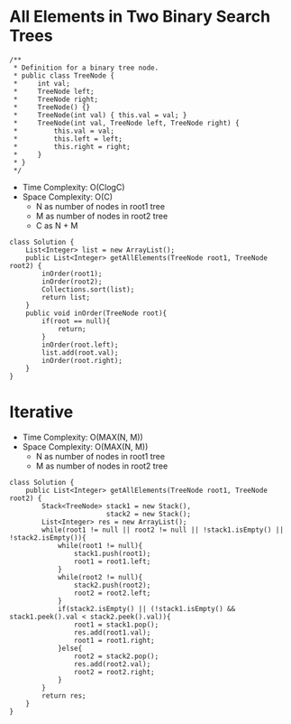 # All Elements in Two Binary Search Trees

```
/**
 * Definition for a binary tree node.
 * public class TreeNode {
 *     int val;
 *     TreeNode left;
 *     TreeNode right;
 *     TreeNode() {}
 *     TreeNode(int val) { this.val = val; }
 *     TreeNode(int val, TreeNode left, TreeNode right) {
 *         this.val = val;
 *         this.left = left;
 *         this.right = right;
 *     }
 * }
 */
```

- Time Complexity: O(ClogC)
- Space Complexity: O(C)
  - N as number of nodes in root1 tree
  - M as number of nodes in root2 tree
  - C as N + M

```
class Solution {
    List<Integer> list = new ArrayList();
    public List<Integer> getAllElements(TreeNode root1, TreeNode root2) {
        inOrder(root1);
        inOrder(root2);
        Collections.sort(list);
        return list;
    }
    public void inOrder(TreeNode root){
        if(root == null){
            return;
        }
        inOrder(root.left);
        list.add(root.val);
        inOrder(root.right);
    }
}
```

# Iterative

- Time Complexity: O(MAX(N, M))
- Space Complexity: O(MAX(N, M))
  - N as number of nodes in root1 tree
  - M as number of nodes in root2 tree

```
class Solution {
    public List<Integer> getAllElements(TreeNode root1, TreeNode root2) {
        Stack<TreeNode> stack1 = new Stack(),
                        stack2 = new Stack();
        List<Integer> res = new ArrayList();
        while(root1 != null || root2 != null || !stack1.isEmpty() || !stack2.isEmpty()){
            while(root1 != null){
                stack1.push(root1);
                root1 = root1.left;
            }
            while(root2 != null){
                stack2.push(root2);
                root2 = root2.left;
            }
            if(stack2.isEmpty() || (!stack1.isEmpty() && stack1.peek().val < stack2.peek().val)){
                root1 = stack1.pop();
                res.add(root1.val);
                root1 = root1.right;
            }else{
                root2 = stack2.pop();
                res.add(root2.val);
                root2 = root2.right;
            }
        }
        return res;
    }
}
```
